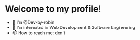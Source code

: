 # Welcome to my profile!
- 👋 I’m @Dev-by-robin
- 👀 I’m interested in Web Development & Software Engineering
- 📫 How to reach me: don't

<!---
Dev-by-robin/Dev-by-robin is a ✨ special ✨ repository because its `README.md` (this file) appears on your GitHub profile.
You can click the Preview link to take a look at your changes.
--->
